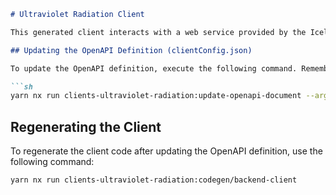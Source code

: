 ```markdown
# Ultraviolet Radiation Client

This generated client interacts with a web service provided by the Icelandic Radiation Safety Authority.

## Updating the OpenAPI Definition (clientConfig.json)

To update the OpenAPI definition, execute the following command. Remember to replace `INSERT_API_KEY_HERE` with your actual API key.

```sh
yarn nx run clients-ultraviolet-radiation:update-openapi-document --args="--apiKey=INSERT_API_KEY_HERE"
```

## Regenerating the Client

To regenerate the client code after updating the OpenAPI definition, use the following command:

```sh
yarn nx run clients-ultraviolet-radiation:codegen/backend-client
```
```